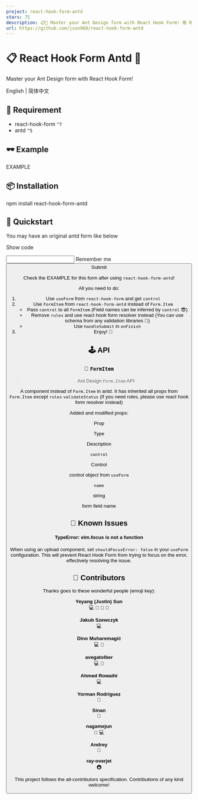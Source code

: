 ```yaml
---
project: react-hook-form-antd
stars: 75
description: 📋🐜 Master your Ant Design form with React Hook Form! 用 React Hook Form 拿捏你的 Ant Design 表单！
url: https://github.com/jsun969/react-hook-form-antd
---
```


📋 React Hook Form Antd 🐜
==========================

Master your Ant Design form with React Hook Form!

English | 简体中文

📜 Requirement
--------------

-   react-hook-form `^7`
-   antd `^5`

🕶 Example
----------

EXAMPLE

📦 Installation
---------------

npm install react-hook-form-antd

🎯 Quickstart
-------------

You may have an original antd form like below

Show code

<Form onFinish\={onFinish}\>
	<Form.Item
		label\="Username"
		name\="username"
		rules\={\[
			{ required: true, message: 'Required' },
			{ max: 15, message: 'Username should be less than 15 characters' },
		\]}
	\>
		<Input />
	</Form.Item\>
	<Form.Item
		label\="Password"
		name\="password"
		rules\={\[{ required: true, message: 'Required' }\]}
	\>
		<Input.Password />
	</Form.Item\>
	<Form.Item name\="remember" valuePropName\="checked"\>
		<Checkbox\>Remember me</Checkbox\>
	</Form.Item\>
	<Form.Item\>
		<Button type\="primary" htmlType\="submit"\>
			Submit
		</Button\>
	</Form.Item\>
</Form\>

Check the EXAMPLE for this form after using `react-hook-form-antd`!

All you need to do:

1.  Use `useForm` from `react-hook-form` and get `control`
2.  Use `FormItem` from `react-hook-form-antd` instead of `Form.Item`
    -   Pass `control` to all `FormItem` (Field names can be inferred by `control` 😎)
    -   Remove `rules` and use react hook form resolver instead (You can use schema from any validation libraries 🤩)
    -   Use `handleSubmit` in `onFinish`
3.  Enjoy! 🎉

🕹 API
------

### 🔗 `FormItem`

> Ant Design `Form.Item` API

A component instead of `Form.Item` in antd. It has inherited all props from `Form.Item` except `rules` `validateStatus` (If you need rules, please use react hook form resolver instead)

Added and modified props:

Prop

Type

Description

`control`

Control

control object from `useForm`

`name`

string

form field name

🚧 Known Issues
---------------

#### TypeError: elm.focus is not a function

When using an upload component, set `shouldFocusError: false` in your `useForm` configuration. This will prevent React Hook Form from trying to focus on the error, effectively resolving the issue.

👥 Contributors
---------------

Thanks goes to these wonderful people (emoji key):

  
**Yeyang (Justin) Sun**  
💻 🤔 🚧 📖

  
**Jakub Szewczyk**  
💻

  
**Dino Muharemagić**  
💻 🐛

  
**avegatolber**  
💻 🐛

  
**Ahmed Rowaihi**  
💻

  
**Yorman Rodriguez**  
🐛

  
**Sinan**  
📖

  
**nagamejun**  
🐛 💻

  
**Andrey**  
🐛

  
**ray-overjet**  
🚇

This project follows the all-contributors specification. Contributions of any kind welcome!
